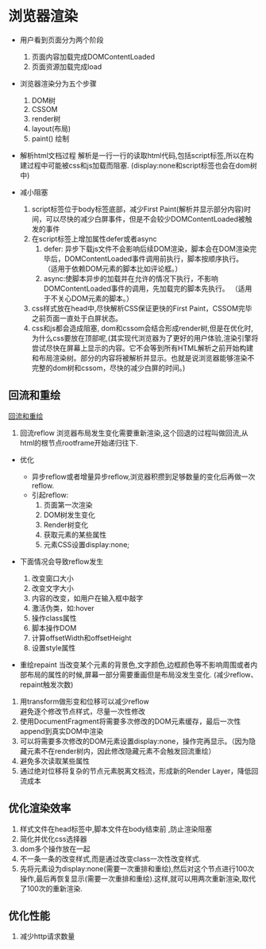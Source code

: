 # 浏览器渲染
* 用户看到页面分为两个阶段
    1. 页面内容加载完成DOMContentLoaded
    2. 页面资源加载完成load
* 浏览器渲染分为五个步骤
    1. DOM树 
    2. CSSOM 
    3. render树
    4. layout(布局)
    5. paint() 绘制

* 解析html文档过程
    解析是一行一行的读取html代码,包括script标签,所以在构建过程中可能被css和js加载而阻塞.  (display:none和script标签也会在dom树中)

* 减小阻塞
    1. script标签位于body标签底部，减少First Paint(解析并显示部分内容)时间，可以尽快的减少白屏事件，但是不会较少DOMContentLoaded被触发的事件
    2. 在script标签上增加属性defer或者async
        1. defer: 异步下载js文件不会影响后续DOM渲染，脚本会在DOM渲染完毕后，DOMContentLoaded事件调用前执行，脚本按顺序执行。
        （适用于依赖DOM元素的脚本比如评论框。）
        2. async:使脚本异步的加载并在允许的情况下执行，不影响DOMContentLoaded事件的调用，先加载完的脚本先执行。
        （适用于不关心DOM元素的脚本。）
    3. css样式放在head中,尽快解析CSS保证更快的First Paint，CSSOM完毕之前页面一直处于白屏状态。  
    4. css和js都会造成阻塞,  dom和cssom会结合形成render树,但是在优化时,为什么css要放在顶部呢,(其实现代浏览器为了更好的用户体验,渲染引擎将尝试尽快在屏幕上显示的内容。它不会等到所有HTML解析之前开始构建和布局渲染树。部分的内容将被解析并显示。也就是说浏览器能够渲染不完整的dom树和cssom，尽快的减少白屏的时间。)

## 回流和重绘
[回流和重绘](https://www.cnblogs.com/Peng2014/p/4687218.html)
1. 回流reflow
浏览器布局发生变化需要重新渲染,这个回退的过程叫做回流,从html的根节点rootframe开始递归往下.  
* 优化
    * 异步reflow或者增量异步reflow,浏览器积攒到足够数量的变化后再做一次reflow.
    * 引起reflow:
        1. 页面第一次渲染
        2. DOM树发生变化
        3. Render树变化
        4. 获取元素的某些属性
        5. 元素CSS设置display:none;
* 下面情况会导致reflow发生
    1. 改变窗口大小
    2. 改变文字大小
    3. 内容的改变，如用户在输入框中敲字
    4. 激活伪类，如:hover
    5. 操作class属性
    6. 脚本操作DOM
    7. 计算offsetWidth和offsetHeight
    8. 设置style属性

* 重绘repaint
当改变某个元素的背景色,文字颜色,边框颜色等不影响周围或者内部布局的属性的时候,屏幕一部分需要重画但是布局没发生变化.
(减少reflow、repaint触发次数)

1. 用transform做形变和位移可以减少reflow  
避免逐个修改节点样式，尽量一次性修改
2. 使用DocumentFragment将需要多次修改的DOM元素缓存，最后一次性append到真实DOM中渲染
3. 可以将需要多次修改的DOM元素设置display:none，操作完再显示。（因为隐藏元素不在render树内，因此修改隐藏元素不会触发回流重绘）
4. 避免多次读取某些属性
5. 通过绝对位移将复杂的节点元素脱离文档流，形成新的Render Layer，降低回流成本

## 优化渲染效率
1. 样式文件在head标签中,脚本文件在body结束前 ,防止渲染阻塞
2. 简化并优化css选择器
3. dom多个操作放在一起
4. 不一条一条的改变样式,而是通过改变class一次性改变样式.
5. 先将元素设为display:none(需要一次重排和重绘),然后对这个节点进行100次操作,最后再恢复显示(需要一次重排和重绘).这样,就可以用两次重新渲染,取代了100次的重新渲染.

## 优化性能
1. 减少http请求数量


